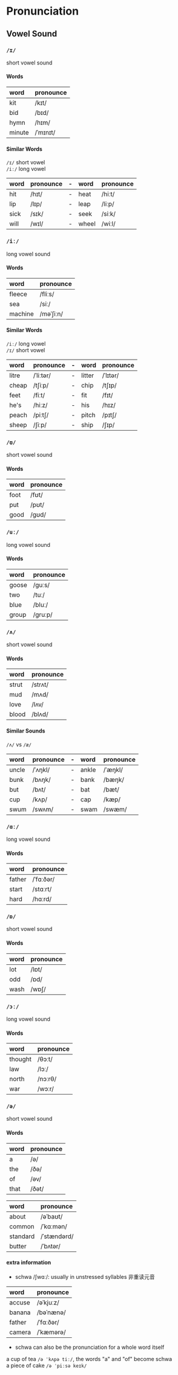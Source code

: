 # Pronunciation


## Vowel Sound

### `/ɪ/`

short vowel sound

#### Words

| word   | pronounce |
|:-------|:----------|
| kit    | /kɪt/     |
| bid    | /bɪd/     |
| hymn   | /hɪm/     |
| minute | /ˈmɪnɪt/  |

#### Similar Words

`/ɪ/` short vowel <br/>
`/iː/` long vowel

| word | pronounce | -   | word  | pronounce |
|:-----|:----------|:----|:------|:----------|
| hit  | /hɪt/     | -   | heat  | /hiːt/    |
| lip  | /lɪp/     | -   | leap  | /liːp/    |
| sick | /sɪk/     | -   | seek  | /siːk/    |
| will | /wɪl/     | -   | wheel | /wiːl/    |



### `/iː/`

long vowel sound

#### Words

| word    | pronounce |
|:--------|:----------|
| fleece  | /fliːs/   |
| sea     | /siː/     |
| machine | /məˈʃiːn/ |

#### Similar Words

`/iː/` long vowel <br/>
`/ɪ/` short vowel

| word  | pronounce | -   | word   | pronounce |
|:------|:----------|:----|:-------|:----------|
| litre | /ˈliːtər/ | -   | litter | /ˈlɪtər/  |
| cheap | /tʃiːp/   | -   | chip   | /tʃɪp/    |
| feet  | /fiːt/    | -   | fit    | /fɪt/     |
| he's  | /hiːz/    | -   | his    | /hɪz/     |
| peach | /piːtʃ/   | -   | pitch  | /pɪtʃ/    |
| sheep | /ʃiːp/    | -   | ship   | /ʃɪp/     |



### `/ʊ/`

short vowel sound

#### Words

| word | pronounce |
|:-----|:----------|
| foot | /fʊt/     |
| put  | /pʊt/     |
| good | /ɡʊd/     |



### `/uː/`

long vowel sound

#### Words

| word  | pronounce |
|:------|:----------|
| goose | /ɡuːs/    |
| two   | /tuː/     |
| blue  | /bluː/    |
| group | /ɡruːp/   |



### `/ʌ/`

short vowel sound

#### Words

| word  | pronounce |
|:------|:----------|
| strut | /strʌt/   |
| mud   | /mʌd/     |
| love  | /lʌv/     |
| blood | /blʌd/    |

#### Similar Sounds

`/ʌ/` vs `/æ/`

| word  | pronounce | -   | word  | pronounce |
|:------|:----------|:----|:------|:----------|
| uncle | /ˈʌŋkl/   | -   | ankle | /ˈæŋkl/   |
| bunk  | /bʌŋk/    | -   | bank  | /bæŋk/    |
| but   | /bʌt/     | -   | bat   | /bæt/     |
| cup   | /kʌp/     | -   | cap   | /kæp/     |
| swum  | /swʌm/    | -   | swam  | /swæm/    |




### `/ɑː/`

long vowel sound

#### Words

| word   | pronounce |
|:-------|:----------|
| father | /ˈfɑːðər/ |
| start  | /stɑːrt/  |
| hard   | /hɑːrd/   |



### `/ɒ/`

short vowel sound

#### Words

| word | pronounce |
|:-----|:----------|
| lot  | /lɒt/     |
| odd  | /ɒd/      |
| wash | /wɒʃ/     |



### `/ɔː/`

long vowel sound

#### Words

| word    | pronounce |
|:--------|:----------|
| thought | /θɔːt/    |
| law     | /lɔː/     |
| north   | /nɔːrθ/   |
| war     | /wɔːr/    |



### `/ə/`

short vowel sound

#### Words

| word | pronounce |
|:-----|:----------|
| a    | /ə/       |
| the  | /ðə/      |
| of   | /əv/      |
| that | /ðət/     |

| word     | pronounce   |
|:---------|:------------|
| about    | /əˈbaʊt/    |
| common   | /ˈkɑːmən/   |
| standard | /ˈstændərd/ |
| butter   | /ˈbʌtər/    |


#### extra information

- schwa /ʃwɑː/: usually in unstressed syllables 非重读元音

| word   | pronounce |
|:-------|:----------|
| accuse | /əˈkjuːz/ |
| banana | /bəˈnænə/ |
| father | /ˈfɑːðər/ |
| camera | /ˈkæmərə/ |

- schwa can also be the pronunciation for a whole word itself

a cup of tea `/ə ˈkʌpə tiː/`, the words "a" and "of" become schwa <br/>
a piece of cake `/ə ˈpiːsə keɪk/`




